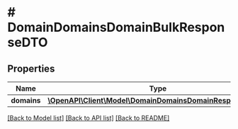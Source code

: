 # # DomainDomainsDomainBulkResponseDTO

## Properties

Name | Type | Description | Notes
------------ | ------------- | ------------- | -------------
**domains** | [**\OpenAPI\Client\Model\DomainDomainsDomainResponseDTO[]**](DomainDomainsDomainResponseDTO.md) |  |

[[Back to Model list]](../../README.md#models) [[Back to API list]](../../README.md#endpoints) [[Back to README]](../../README.md)
